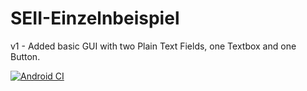 # SEII-Einzelnbeispiel

v1 - Added basic GUI with two Plain Text Fields, one Textbox and one Button.
 
 [![Android CI](https://github.com/aoksy1/SEII-Einzelnbeispiel/actions/workflows/android.yml/badge.svg)](https://github.com/aoksy1/SEII-Einzelnbeispiel/actions/workflows/android.yml)
